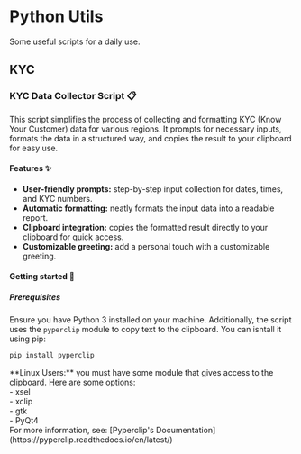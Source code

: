 # Python Utils
Some useful scripts for a daily use.

## KYC

### KYC Data Collector Script :clipboard:

This script simplifies the process of collecting and formatting KYC (Know Your Customer) data for various regions. It prompts for necessary inputs, formats the data in a structured way, and copies the result to your clipboard for easy use.

#### Features :sparkles:

- **User-friendly prompts:** step-by-step input collection for dates, times, and KYC numbers.
- **Automatic formatting:** neatly formats the input data into a readable report.
- **Clipboard integration:** copies the formatted result directly to your clipboard for quick access.
- **Customizable greeting:** add a personal touch with a customizable greeting.

#### Getting started :rocket:

##### Prerequisites

Ensure you have Python 3 installed on your machine. Additionally, the script uses the `pyperclip` module to copy text to the clipboard. You can isntall it using pip:

```sh
pip install pyperclip
```

<p class="callout info">
**Linux Users:** you must have some module that gives access to the clipboard. Here are some options:<br>
- xsel<br>
- xclip<br>
- gtk<br>
- PyQt4<br>
For more information, see: [Pyperclip's Documentation](https://pyperclip.readthedocs.io/en/latest/)
</p>


